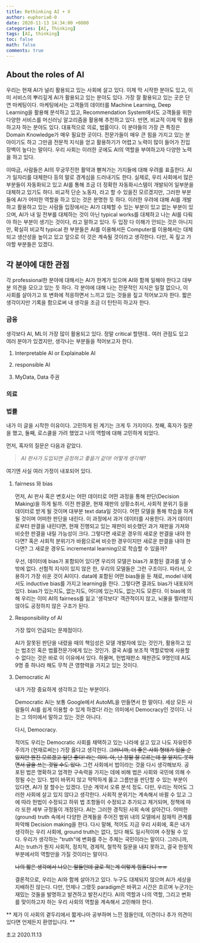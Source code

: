 ```yaml
---
title: Rethinking AI + X
author: euphoria0-0
date: 2020-11-13 14:34:00 +0800
categories: [AI, Thinking]
tags: [AI, thinking]
toc: false
math: false
comments: true
---
```




## About the roles of AI

우리는 현재 AI가 널리 활용되고 있는 사회에 살고 있다. 이제 막 시작한 분야도 있고, 이미 서비스의 뿌리깊게 AI가 활용되고 있는 분야도 있다. 
가장 잘 활용되고 있는 곳은 단연 마케팅이다. 
마케팅에서는 고객들의 데이터를 Machine Learning, Deep Learning을 활용해 분석하고 있고, 
Recommendation System에서도 고객들을 위한 다양한 서비스를 머신러닝 알고리즘을 활용해 추천하고 있다. 
반면, 비교적 이제 막 활용하고자 하는 분야도 있다. 대표적으로 의료, 법률이다. 
이 분야들의 가장 큰 특징은 Domain Knowledge가 매우 필요한 곳이다. 
전문가들이 매우 큰 힘을 가지고 있는 분야이기도 하고 그만큼 전문적 지식을 얻고 활용하기가 어렵고 노력이 많이 들어가 진입장벽이 높다는 말이다. 
우리 사회는 이러한 곳에도 AI의 역할을 부여하고자 다양한 노력을 하고 있다.

이따금, 사람들은 AI의 무궁무진한 활약과 뻗쳐가는 가지들에 대해 우려를 표출한다. AI가 일자리를 대체한다 등의 말로 경계심을 드러내기도 한다. 
실제로, 우리 사회에서 많은 부분들이 자동화되고 있고 AI를 통해 조금 더 정확한 자동화시스템이 개발되어 일부분을 대체하고 있기도 하다. 
비교적 단순 노동자, 라고 할 수 있을진 모르겠지만, 그러한 부분들에 AI가 어떠한 역할을 하고 있는 것은 분명한 듯 하다. 
이러한 우려에 대해 AI를 개발하고 활용하고 있는 사람들 입장에서는 AI가 대체할 수 있는 부분이 있고 없는 부분이 있으며, 
AI가 내 일 전부를 대체하는 것이 아닌 typical works를 대체하고 나는 AI를 다뤄야 하는 부분이 생기는 것이다, 라고 말하고 있다. 
두 입장 다 이해가 안되는 것은 아니지만, 확실히 비교적 typical 한 부분들은 AI를 이용해서든 Computer를 이용해서는 대체되고 생산성을 높이고 있고 앞으로 이 것은 계속될 것이라고 생각한다. 
다만, 꼭 짚고 가야할 부분들은 있겠다.



## 각 분야에 대한 관점

각 professional한 분야에 대해서는 AI가 한계가 있으며 AI와 함께 일해야 한다고 대부분 의견을 모으고 있는 듯 하다. 
각 분야에 대해 나는 전문적인 지식은 일절 없으나, 이 사회를 살아가고 또 변화에 적응하면서 느끼고 있는 것들을 짚고 적어보고자 한다. 
짧은 생각이지만 기록을 함으로써 내 생각을 조금 더 탄탄히 하고자 한다.

### 금융
생각보다 AI, ML이 가장 많이 활용되고 있다. 정말 critical 할텐데..
여러 관점도 있고 여러 분야가 있겠지만, 생각나는 부분들을 적어보고자 한다.

1. Interpretable AI or Explainable AI

2. responsible AI

3. MyData, Data 주권


### 의료

### 법률

내가 이 글을 시작한 이유이다. 고민하게 된 계기는 크게 두 가지이다. 
첫째, 혹자가 질문을 했고, 둘째, 로스쿨을 가려 했었고 나의 역할에 대해 고민하게 되었다.

먼저, 혹자의 질문은 다음과 같았다. 

> *AI 판사가 도입되면 공정하고 좋을거 같아! 어떻게 생각해?*

여기엔 사실 여러 가정이 내포되어 있다.

1. fairness 와 bias

   먼저, AI 판사 혹은 변호사는 어떤 데이터로 어떤 과정을 통해 판단(Decision Making)을 하게 될까.
   이전 판결문, 현재 재판의 상황소취서, 사회적 분위기 등을 데이터로 받게 될 것이며 대부분 text data일 것이다.
   어떤 모델을 통해 학습을 하게 될 것이며 어떠한 판단을 내린다.
   이 과정에서 과거 데이터를 사용한다. 과거 데이터로부터 판결을 내린다면, 현재 진행되고 있는 재판이 비슷했던 과거 재판을 가져와 비슷한 판결을 내릴 가능성이 크다.
   그렇다면 새로운 경우의 새로운 판결을 내야 한다면?
   혹은 사회적 분위기가 바뀜으로써 비슷한 경우이지만 새로운 판결을 내야 한다면?
   그 새로운 경우도 incremental learning으로 학습할 수 있을까?

   우선, 데이터에 bias가 포함되어 있다면 우리의 모델은 bias가 포함된 결과를 낼 수 밖에 없다. 선험적 지식이 있지 않은 한, 우리의 모델들은 그런 구조이다.
   따라서, 오용하기 가장 쉬운 것이 AI이다. data에 포함된 어떤 bias들을 둔 채로, model 내에서도 inductive bias를 가지고 learning을 한다. 그렇다면 결과도 bias가 내포되어 있다.
   bias가 있는지도, 없는지도, 어디에 있는지도, 없는지도 모른다.
   이 bias에 의해 우리는 이미 AI의 fairness를 잃고 '생각보다' 객관적이지 않고, 뇌물을 찔러받지 않아도 공정하지 않은 구조가 된다.

2. Responsibility of AI

   가장 많이 언급되는 문제점이다. 

   AI가 잘못된 판단을 내렸을 때의 책임성은 모델 개발자에 있는 것인가, 활용하고 있는 법조인 혹은 법률전문가에게 있는 것인가.
   결국 AI를 보조적 역할로밖에 사용할 수 없다는 것은 바로 이 이유에서 있다.
   하물며, 헌법재판소 재판관도 9명인데 AI도 9명 중 하나라 해도 무척 큰 영향력을 가지고 있는 것이다.

3. Democratic AI

   내가 가장 중요하게 생각하고 있는 부분이다.

   Democratic AI는 보통 Google에서 AutoML을 만들면서 한 말이다.
   세상 모든 사람들이 AI를 쉽게 이용할 수 있게 하겠다! 라는 의미에서 Democracy인 것이다.
   나는 그 의미에서 말하고 있는 것은 아니다.

   다시, Democracy.

   적어도 우리는 Democratic 사회를 채택하고 있는 나라에 살고 있고 나도 자유민주주의가 (현재로써는) 가장 옳다고 생각한다. 
   ~~그러니까, 더 좋은 사회 형태가 있을 순 있지만 뭔진 모르겠고 일단 좋다! 라는 의미. 아, 난 정말 잘 모르는데 잘 알지도 못하면서 글을 쓰는 것일 수도 있다.~~
   그런 사회에서 법이라는 것을 다시 생각해보자.
   공포된 법은 명확하고 엄격한 구속력을 가지는 데에 비해 법은 사회와 국민에 의해 수정될 수는 있다.
   법이 바뀌지 않고 딱딱하게 옳고 그름만을 판단할 수 있는 부분이 있다면, AI가 잘 할수는 있겠다. 단순 계약서 오류 분석 정도.
   다만, 우리는 적어도 그러한 사회에 살고 있지 않다고 생각한다.
   사회적 분위기는 계속해서 바뀔 수 있고 그에 따라 헌법이 수정되고 하위 법 조항들이 수정되고 추가되고 제거되며, 정책에 따라 또한 세부 규정들이 개정된다.
   AI는 그러한 경직된 사회 속에 살아간다.
   어떠한 (ground) truth 속에서 다양한 관계들을 주어진 범위 내의 모델에서 잠재적 관계를 파악해 Decision making을 한다.
   다시 말해, 적어도 지금 우리 사회에, 혹은 내가 생각하는 우리 사회에, ground truth는 없다, 있다 해도 일시적이며 수정될 수 있다.
   우리가 생각하는 "truth"에 변화를 주는 주체는 국민이라는 말이다.
   그러니까, AI는 truth가 뭔지 사회적, 정치적, 경제적, 철학적 질문을 내지 못하고, 결국 한정적 부분에서의 역할만을 가질 것이라는 말이다.

   ~~나의 짧은 생각에서 나오는 말들인데 글로 적는게 이렇게 힘들다니 ㅠㅠ~~

   결론적으로, 우리는 AI와 함께 살아가고 있다. 누구도 대체되지 않으며 AI가 세상을 지배하진 않는다. 
   다만, 언제나 그랬듯 paradigm은 바뀌고 시간은 흐르며 누군가는 재밌는 것들을 발명하고 발견하고 발전시킨다.
   AI의 역할과 나의 역할, 그리고 변화를 맞이하고자 하는 우리 사회의 역할을 계속해서 고민해야 한다.






** 제가 이 사회의 곁두리에서 짧게나마 공부하며 느낀 점들인데, 이견이나 추가 의견이 있다면 언제든지 환영입니다. **


초고 2020.11.13
